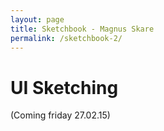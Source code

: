 ```yaml
---
layout: page
title: Sketchbook - Magnus Skare
permalink: /sketchbook-2/
---
```


UI Sketching
=

(Coming friday 27.02.15)